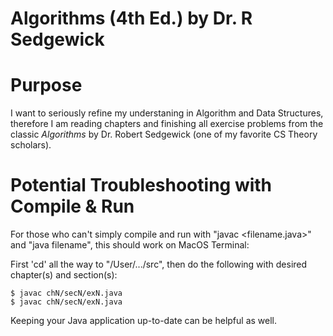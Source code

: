 # Algorithms (4th Ed.) by Dr. R Sedgewick

# Purpose
I want to seriously refine my understaning in Algorithm and Data Structures, therefore I am reading chapters and finishing all  exercise problems from the classic _Algorithms_ by Dr. Robert Sedgewick (one of my favorite CS Theory scholars).

# Potential Troubleshooting with Compile & Run
For those who can't simply compile and run with "javac <filename.java>" and "java filename", this should work on MacOS Terminal:

First 'cd' all the way to "/User/.../src", then do the following with desired chapter(s) and section(s):
```
$ javac chN/secN/exN.java
$ javac chN/secN/exN.java
```

Keeping your Java application up-to-date can be helpful as well. 
